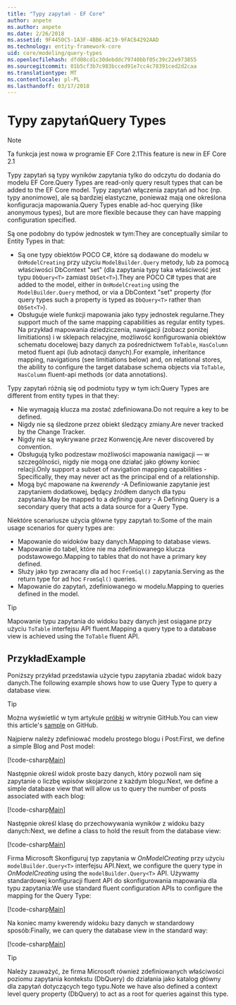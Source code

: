 ```yaml
---
title: "Typy zapytań - EF Core"
author: anpete
ms.author: anpete
ms.date: 2/26/2018
ms.assetid: 9F4450C5-1A3F-4BB6-AC19-9FAC64292AAD
ms.technology: entity-framework-core
uid: core/modeling/query-types
ms.openlocfilehash: dfd08cd1c30debddc79740bbf05c39c22e973855
ms.sourcegitcommit: 01b5cf3b7c983bcced91e7cc4c78391ced2d2caa
ms.translationtype: MT
ms.contentlocale: pl-PL
ms.lasthandoff: 03/17/2018
---
```

# <a name="query-types"></a><span data-ttu-id="acfb5-102">Typy zapytań</span><span class="sxs-lookup"><span data-stu-id="acfb5-102">Query Types</span></span>
> [!NOTE]
> <span data-ttu-id="acfb5-103">Ta funkcja jest nowa w programie EF Core 2.1</span><span class="sxs-lookup"><span data-stu-id="acfb5-103">This feature is new in EF Core 2.1</span></span>

<span data-ttu-id="acfb5-104">Typy zapytań są typy wyników zapytania tylko do odczytu do dodania do modelu EF Core.</span><span class="sxs-lookup"><span data-stu-id="acfb5-104">Query Types are read-only query result types that can be added to the EF Core model.</span></span> <span data-ttu-id="acfb5-105">Typy zapytań włączenia zapytań ad hoc (np. typy anonimowe), ale są bardziej elastyczne, ponieważ mają one określona konfiguracja mapowania.</span><span class="sxs-lookup"><span data-stu-id="acfb5-105">Query Types enable ad-hoc querying (like anonymous types), but are more flexible because they can have mapping configuration specified.</span></span>

<span data-ttu-id="acfb5-106">Są one podobny do typów jednostek w tym:</span><span class="sxs-lookup"><span data-stu-id="acfb5-106">They are conceptually similar to Entity Types in that:</span></span>

- <span data-ttu-id="acfb5-107">Są one typy obiektów POCO C#, które są dodawane do modelu w ```OnModelCreating``` przy użyciu ```ModelBuilder.Query``` metody, lub za pomocą właściwości DbContext "set" (dla zapytania typy taka właściwość jest typu ```DbQuery<T>``` zamiast ```DbSet<T>```).</span><span class="sxs-lookup"><span data-stu-id="acfb5-107">They are POCO C# types that are added to the model, either in ```OnModelCreating``` using the ```ModelBuilder.Query``` method, or via a DbContext "set" property (for query types such a property is typed as ```DbQuery<T>``` rather than ```DbSet<T>```).</span></span>
- <span data-ttu-id="acfb5-108">Obsługuje wiele funkcji mapowania jako typy jednostek regularne.</span><span class="sxs-lookup"><span data-stu-id="acfb5-108">They support much of the same mapping capabilities as regular entity types.</span></span> <span data-ttu-id="acfb5-109">Na przykład mapowania dziedziczenia, nawigacji (zobacz poniżej limitiations) i w sklepach relacyjne, możliwość konfigurowania obiektów schematu docelowej bazy danych za pośrednictwem ```ToTable```, ```HasColumn``` metod fluent api (lub adnotacji danych).</span><span class="sxs-lookup"><span data-stu-id="acfb5-109">For example, inheritance mapping, navigations (see limitiations below) and, on relational stores, the ability to configure the target database schema objects via ```ToTable```, ```HasColumn``` fluent-api methods (or data annotations).</span></span>

<span data-ttu-id="acfb5-110">Typy zapytań różnią się od podmiotu typy w tym ich:</span><span class="sxs-lookup"><span data-stu-id="acfb5-110">Query Types are different from entity types in that they:</span></span>

- <span data-ttu-id="acfb5-111">Nie wymagają klucza ma zostać zdefiniowana.</span><span class="sxs-lookup"><span data-stu-id="acfb5-111">Do not require a key to be defined.</span></span>
- <span data-ttu-id="acfb5-112">Nigdy nie są śledzone przez obiekt śledzący zmiany.</span><span class="sxs-lookup"><span data-stu-id="acfb5-112">Are never tracked by the Change Tracker.</span></span>
- <span data-ttu-id="acfb5-113">Nigdy nie są wykrywane przez Konwencję.</span><span class="sxs-lookup"><span data-stu-id="acfb5-113">Are never discovered by convention.</span></span>
- <span data-ttu-id="acfb5-114">Obsługują tylko podzestaw możliwości mapowania nawigacji — w szczególności, nigdy nie mogą one działać jako główny koniec relacji.</span><span class="sxs-lookup"><span data-stu-id="acfb5-114">Only support a subset of navigation mapping capabilities - Specifically, they may never act as the principal end of a relationship.</span></span>
- <span data-ttu-id="acfb5-115">Mogą być mapowane na _kwerendy_ -A Definiowanie zapytanie jest zapytaniem dodatkowej, będący źródłem danych dla typu zapytania.</span><span class="sxs-lookup"><span data-stu-id="acfb5-115">May be mapped to a _defining query_ - A Defining Query is a secondary query that acts a data source for a Query Type.</span></span>

<span data-ttu-id="acfb5-116">Niektóre scenariusze użycia główne typy zapytań to:</span><span class="sxs-lookup"><span data-stu-id="acfb5-116">Some of the main usage scenarios for query types are:</span></span>

- <span data-ttu-id="acfb5-117">Mapowanie do widoków bazy danych.</span><span class="sxs-lookup"><span data-stu-id="acfb5-117">Mapping to database views.</span></span>
- <span data-ttu-id="acfb5-118">Mapowanie do tabel, które nie ma zdefiniowanego klucza podstawowego.</span><span class="sxs-lookup"><span data-stu-id="acfb5-118">Mapping to tables that do not have a primary key defined.</span></span>
- <span data-ttu-id="acfb5-119">Służy jako typ zwracany dla ad hoc ```FromSql()``` zapytania.</span><span class="sxs-lookup"><span data-stu-id="acfb5-119">Serving as the return type for ad hoc ```FromSql()``` queries.</span></span>
- <span data-ttu-id="acfb5-120">Mapowanie do zapytań, zdefiniowanego w modelu.</span><span class="sxs-lookup"><span data-stu-id="acfb5-120">Mapping to queries defined in the model.</span></span>

> [!TIP]
> <span data-ttu-id="acfb5-121">Mapowanie typu zapytania do widoku bazy danych jest osiągane przy użyciu ```ToTable``` interfejsu API fluent.</span><span class="sxs-lookup"><span data-stu-id="acfb5-121">Mapping a query type to a database view is achieved using the ```ToTable``` fluent API.</span></span>

## <a name="example"></a><span data-ttu-id="acfb5-122">Przykład</span><span class="sxs-lookup"><span data-stu-id="acfb5-122">Example</span></span>

<span data-ttu-id="acfb5-123">Poniższy przykład przedstawia użycie typu zapytania zbadać widok bazy danych.</span><span class="sxs-lookup"><span data-stu-id="acfb5-123">The following example shows how to use Query Type to query a database view.</span></span>

> [!TIP]
> <span data-ttu-id="acfb5-124">Można wyświetlić w tym artykule [próbki](https://github.com/aspnet/EntityFrameworkCore/tree/dev/samples/QueryTypes) w witrynie GitHub.</span><span class="sxs-lookup"><span data-stu-id="acfb5-124">You can view this article's [sample](https://github.com/aspnet/EntityFrameworkCore/tree/dev/samples/QueryTypes) on GitHub.</span></span>

<span data-ttu-id="acfb5-125">Najpierw należy zdefiniować modelu prostego blogu i Post:</span><span class="sxs-lookup"><span data-stu-id="acfb5-125">First, we define a simple Blog and Post model:</span></span>

[!code-csharp[Main](../../../efcore-dev/samples/QueryTypes/Program.cs#Entities)]

<span data-ttu-id="acfb5-126">Następnie określ widok proste bazy danych, który pozwoli nam się zapytanie o liczbę wpisów skojarzone z każdym blogu:</span><span class="sxs-lookup"><span data-stu-id="acfb5-126">Next, we define a simple database view that will allow us to query the number of posts associated with each blog:</span></span>

[!code-csharp[Main](../../../efcore-dev/samples/QueryTypes/Program.cs#View)]

<span data-ttu-id="acfb5-127">Następnie określ klasę do przechowywania wyników z widoku bazy danych:</span><span class="sxs-lookup"><span data-stu-id="acfb5-127">Next, we define a class to hold the result from the database view:</span></span>

[!code-csharp[Main](../../../efcore-dev/samples/QueryTypes/Program.cs#QueryType)]

<span data-ttu-id="acfb5-128">Firma Microsoft Skonfiguruj typ zapytania w _OnModelCreating_ przy użyciu ```modelBuilder.Query<T>``` interfejsu API.</span><span class="sxs-lookup"><span data-stu-id="acfb5-128">Next, we configure the query type in _OnModelCreating_ using the ```modelBuilder.Query<T>``` API.</span></span>
<span data-ttu-id="acfb5-129">Używamy standardowej konfiguracji fluent API do skonfigurowania mapowania dla typu zapytania:</span><span class="sxs-lookup"><span data-stu-id="acfb5-129">We use standard fluent configuration APIs to configure the mapping for the Query Type:</span></span>

[!code-csharp[Main](../../../efcore-dev/samples/QueryTypes/Program.cs#Configuration)]

<span data-ttu-id="acfb5-130">Na koniec mamy kwerendy widoku bazy danych w standardowy sposób:</span><span class="sxs-lookup"><span data-stu-id="acfb5-130">Finally, we can query the database view in the standard way:</span></span>

[!code-csharp[Main](../../../efcore-dev/samples/QueryTypes/Program.cs#Query)]

> [!TIP]
> <span data-ttu-id="acfb5-131">Należy zauważyć, że firma Microsoft również zdefiniowanych właściwości poziomu zapytania kontekstu (DbQuery) do działania jako katalog główny dla zapytań dotyczących tego typu.</span><span class="sxs-lookup"><span data-stu-id="acfb5-131">Note we have also defined a context level query property (DbQuery) to act as a root for queries against this type.</span></span>
